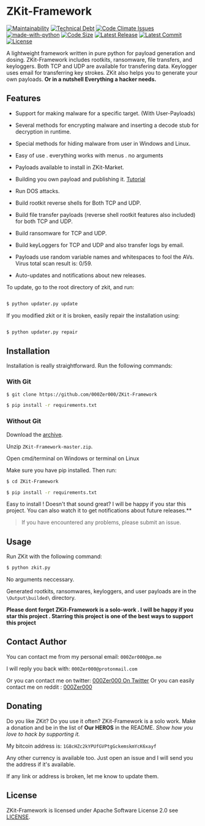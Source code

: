 # ZKit-Framework 
[![Maintainability](https://api.codeclimate.com/v1/badges/00ca04339de7350a9f1f/maintainability)](https://codeclimate.com/github/000Zer000/ZKit-Framework/maintainability) [![Technical Debt](https://img.shields.io/codeclimate/tech-debt/000Zer000/ZKit-Framework)](https://codeclimate.com/github/000Zer000/ZKit-Framework/) [![Code Climate Issues](https://codeclimate.com/github/000Zer000/ZKit-Framework/badges/issue_count.svg)](https://codeclimate.com/github/000Zer000/ZKit-Framework) [![made-with-python](https://img.shields.io/badge/Made%20with-Python-1f425f.svg)](https://www.python.org/)  [![Code Size](https://img.shields.io/github/languages/code-size/000Zer000/ZKit-Framework)](https://github.com/000Zer000/ZKit-Framework) [![Latest Release](https://img.shields.io/github/v/release/000Zer000/ZKit-Framework?label=Latest%20Release)](https://github.com/000Zer000/ZKit-Framework/releases/latest) [![Latest Commit](https://img.shields.io/github/last-commit/000Zer000/ZKit-Framework?label=Latest%20commit)](https://github.com/000Zer000/ZKit-Framework/commits/master) [![License](https://img.shields.io/github/license/000Zer000/ZKit-Framework)](https://github.com/000Zer000/ZKit-Framework/blob/LICENSE) 

A lightweight framework written in pure python for payload generation and dosing. ZKit-Framework includes rootkits, ransomware, file transfers, and keyloggers. Both TCP and UDP are available for transfering data. Keylogger uses email for transferring key strokes.
ZKit also helps you to generate your own payloads. **Or in a nutshell Everything a hacker needs.**

## Features

- Support for making malware for a specific target. (With User-Payloads)

- Several methods for encrypting malware and inserting a decode stub for decryption in runtime.

- Special methods for hiding malware from user in Windows and Linux.

- Easy of use . everything works with menus . no arguments

- Payloads available to install in ZKit-Market.

- Building you own payload and publishing it. [Tutorial](https://github.com/000Zer000/ZKit-Framework/wiki/Creating-My-Own-Payload)

- Run DOS attacks.

- Build rootkit reverse shells for Both TCP and UDP.

- Build file transfer payloads (reverse shell rootkit features also included) for both TCP and UDP.

- Build ransomware for TCP and UDP.

- Build keyLoggers for TCP and UDP and also transfer logs by email.

- Payloads use random variable names and whitespaces to fool the AVs. Virus total scan result is: 0/59.

- Auto-updates and notifications about new releases.

To update, go to the root directory of zkit, and run: 

```bash

$ python updater.py update

```

If you modified zkit or it is broken, easily repair the installation using:

```bash

$ python updater.py repair

```

## Installation

Installation is really straightforward. Run the following commands:

### With Git

```bash
$ git clone https://github.com/000Zer000/ZKit-Framework

$ pip install -r requirements.txt
```

### Without Git

Download the [archive](https://github.com/000Zer000/ZKit-Framework/archive/master.zip).

Unzip `ZKit-Framework-master.zip`.

Open cmd/terminal on Windows or terminal on Linux

Make sure you have pip installed. Then run:
```bash
$ cd ZKit-Framework

$ pip install -r requirements.txt
```

Easy to install ! Doesn't that sound great? I will be happy if you star this project. You can also watch it to get notifications about future releases.** 

> If you have encountered any problems, please submit an issue.

## Usage

Run ZKit with the following command: 
```bash
$ python zkit.py
```
No arguments neccessary.


Generated rootkits, ransomwares, keyloggers, and user payloads are in the `\Output\builded\` directory.

**Please dont forget ZKit-Framework is a solo-work . I will be happy if you star this project . Starring this project is one of the best ways to support this project**

## Contact Author

You can contact me from my personal email: `000Zer000@pm.me`

I will reply you back with: `000Zer000@protonmail.com`

Or you can contact me on twitter: [000Zer000 On Twitter](https://twitter.com/__000Zer000__) Or you can easily contact me on reddit : [000Zer000](https://reddit.com/u/0Zer0reZ0)

## Donating

Do you like ZKit? Do you use it often? ZKit-Framework is a solo work. Make a donation and be in the list of **Our HEROS** in the README. _Show how you love to hack by supporting it._

My bitcoin address is: `1G8cHZc2kYPUfGVPtgGckemskmYcK6xayf`

Any other currency is available too. Just open an issue and I will send you the address if it's available.

If any link or address is broken, let me know to update them.

## License
ZKit-Framework is licensed under Apache Software License 2.0 see [LICENSE](https://github.com/000Zer000/ZKit-Framework/blob/master/LICENSE).

